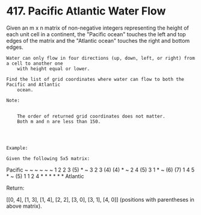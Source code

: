# 417. Pacific Atlantic Water Flow

Given an m x n matrix of non-negative integers representing the height of each
        unit cell in a continent, the "Pacific ocean" touches the left and top edges of
        the matrix and the "Atlantic ocean" touches the right and bottom edges.

    Water can only flow in four directions (up, down, left, or right) from a cell to another one
        with height equal or lower.

    Find the list of grid coordinates where water can flow to both the Pacific and Atlantic
        ocean.

    Note:

    
        The order of returned grid coordinates does not matter.
        Both m and n are less than 150.
    

     

    Example:

    Given the following 5x5 matrix:

  Pacific ~   ~   ~   ~   ~
       ~  1   2   2   3  (5) *
       ~  3   2   3  (4) (4) *
       ~  2   4  (5)  3   1  *
       ~ (6) (7)  1   4   5  *
       ~ (5)  1   1   2   4  *
          *   *   *   *   * Atlantic

Return:

[[0, 4], [1, 3], [1, 4], [2, 2], [3, 0], [3, 1], [4, 0]] (positions with parentheses in above matrix).